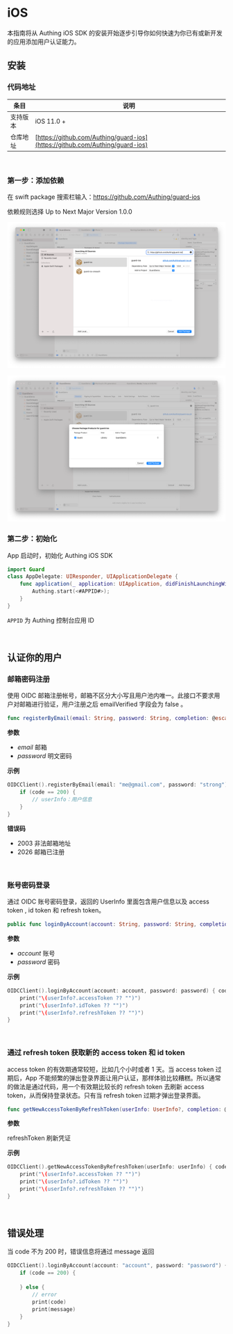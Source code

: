 # iOS 

<LastUpdated/>

本指南将从 Authing iOS SDK 的安装开始逐步引导你如何快速为你已有或新开发的应用添加用户认证能力。

<AppDetailSiderBar />

## 安装

### 代码地址

| 条目     | 说明                                        |
| -------- | ------------------------------------------- |
| 支持版本 | iOS 11.0 +  
| 仓库地址 | [https://github.com/Authing/guard-ios](https://github.com/Authing/guard-ios) |

<br>

### 第一步：添加依赖

在 swift package 搜索栏输入：https://github.com/Authing/guard-ios

依赖规则选择 Up to Next Major Version 1.0.0

![](./images/create_project4.png)

![](./images/create_project5.png)

### 第二步：初始化

App 启动时，初始化 Authing iOS SDK

```swift
import Guard
class AppDelegate: UIResponder, UIApplicationDelegate {
    func application(_ application: UIApplication, didFinishLaunchingWithOptions launchOptions: [UIApplication.LaunchOptionsKey: Any]?) -> Bool {
        Authing.start(<#APPID#>);
    }
}
```
 `APPID` 为 Authing 控制台应用 ID

<br>

## 认证你的用户


### 邮箱密码注册

使用 OIDC 邮箱注册帐号，邮箱不区分大小写且用户池内唯一。此接口不要求用户对邮箱进行验证，用户注册之后 emailVerified 字段会为 false 。

```swift
func registerByEmail(email: String, password: String, completion: @escaping(Int, String?, UserInfo?) -> Void)
```

**参数**

* *email* 邮箱
* *password* 明文密码

**示例**

```swift
OIDCClient().registerByEmail(email: "me@gmail.com", password: "strong") { code, message, userInfo in
    if (code == 200) {
        // userInfo：用户信息
    }
}
```

**错误码**

* 2003 非法邮箱地址
* 2026 邮箱已注册

<br>

### 账号密码登录

通过 OIDC 账号密码登录，返回的 UserInfo 里面包含用户信息以及 access token , id token 和 refresh token。

```swift
public func loginByAccount(account: String, password: String, completion: @escaping(Int, String?, UserInfo?) -> Void)
```

**参数**

* *account* 账号
* *password* 密码

**示例**

```swift
OIDCClient().loginByAccount(account: account, password: password) { code,  message,  userInfo in
    print("\(userInfo?.accessToken ?? "")")
    print("\(userInfo?.idToken ?? "")")
    print("\(userInfo?.refreshToken ?? "")")
}
```

<br>

### 通过 refresh token 获取新的 access token 和 id token

access token 的有效期通常较短，比如几个小时或者 1 天。当 access token 过期后，App 不能频繁的弹出登录界面让用户认证，那样体验比较糟糕。所以通常的做法是通过代码，用一个有效期比较长的 refresh token 去刷新 access token，从而保持登录状态。只有当 refresh token 过期才弹出登录界面。

```swift
func getNewAccessTokenByRefreshToken(userInfo: UserInfo?, completion: @escaping(Int, String?, UserInfo?) -> Void)
```

**参数**

refreshToken 刷新凭证

**示例**

```swift
OIDCClient().getNewAccessTokenByRefreshToken(userInfo: userInfo) { code, message, userInfo in
    print("\(userInfo?.accessToken ?? "")")
    print("\(userInfo?.idToken ?? "")")
    print("\(userInfo?.refreshToken ?? "")")
}
```

<br>

## 错误处理

当 code 不为 200 时，错误信息将通过 message 返回

```swift
OIDCClient().loginByAccount(account: "account", password: "password") { code,  message,  userInfo in
    if (code == 200) {
        
    } else {
        // error
        print(code)
        print(message)
    }
}
```
